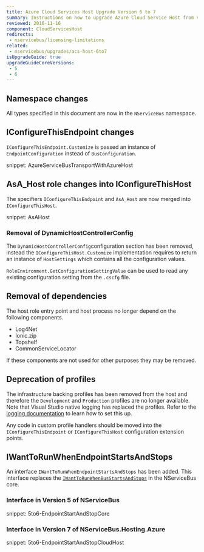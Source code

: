 ```yaml
---
title: Azure Cloud Services Host Upgrade Version 6 to 7
summary: Instructions on how to upgrade Azure Cloud Service Host from Version 6 to 7.
reviewed: 2016-11-16
component: CloudServicesHost
redirects:
 - nservicebus/licensing-limitations
related:
 - nservicebus/upgrades/acs-host-6to7
isUpgradeGuide: true
upgradeGuideCoreVersions:
 - 5
 - 6
---
```



## Namespace changes

All types specified in this document are now in the `NServiceBus` namespace.


## IConfigureThisEndpoint changes

`IConfigureThisEndpoint.Customize` is passed an instance of `EndpointConfiguration` instead of `BusConfiguration`.

snippet: AzureServiceBusTransportWithAzureHost


## AsA_Host role changes into IConfigureThisHost

The specifiers `IConfigureThisEndpoint` and `AsA_Host` are now merged into `IConfigureThisHost`.

snippet: AsAHost


### Removal of DynamicHostControllerConfig

The `DynamicHostControllerConfig`configuration section has been removed, instead the `IConfigureThisHost.Customize` implementation requires to return an instance of `HostSettings` which contains all the configuration values.

`RoleEnvironment.GetConfigurationSettingValue` can be used to read any existing configuration setting from the `.cscfg` file.


## Removal of dependencies

The host role entry point and host process no longer depend on the following components.

 * Log4Net
 * Ionic.zip
 * Topshelf
 * CommonServiceLocator

If these components are not used for other purposes they may be removed.


## Deprecation of profiles

The infrastructure backing profiles has been removed from the host and therefore the `Development` and `Production` profiles are no longer available. Note that Visual Studio native logging has replaced the profiles. Refer to the [logging documentation](/nservicebus/hosting/cloud-services-host/logging.md) to learn how to set this up.

Any code in custom profile handlers should be moved into the `IConfigureThisEndpoint` or `IConfigureThisHost` configuration extension points.


## IWantToRunWhenEndpointStartsAndStops

An interface `IWantToRunWhenEndpointStartsAndStops` has been added. This interface replaces the [`IWantToRunWhenBusStartsAndStops`](/nservicebus/lifecycle/endpointstartandstop.md) in the NServiceBus core.


### Interface in Version 5 of NServiceBus

snippet: 5to6-EndpointStartAndStopCore


### Interface in Version 7 of NServiceBus.Hosting.Azure

snippet: 5to6-EndpointStartAndStopCloudHost
